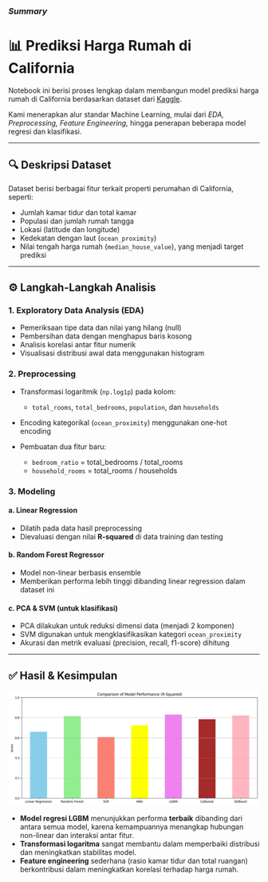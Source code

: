 ### _Summary_
# 📊 Prediksi Harga Rumah di California

Notebook ini berisi proses lengkap dalam membangun model prediksi harga rumah di California 
berdasarkan dataset dari [Kaggle](https://www.kaggle.com/datasets/camnugent/california-housing-prices). 

Kami menerapkan alur standar Machine Learning, mulai dari _EDA, Preprocessing, Feature Engineering,_ hingga penerapan beberapa model regresi dan klasifikasi.

---

## 🔍 Deskripsi Dataset

Dataset berisi berbagai fitur terkait properti perumahan di California, seperti:

* Jumlah kamar tidur dan total kamar
* Populasi dan jumlah rumah tangga
* Lokasi (latitude dan longitude)
* Kedekatan dengan laut (`ocean_proximity`)
* Nilai tengah harga rumah (`median_house_value`), yang menjadi target prediksi

---

## ⚙️ Langkah-Langkah Analisis

### 1. **Exploratory Data Analysis (EDA)**

* Pemeriksaan tipe data dan nilai yang hilang (null)
* Pembersihan data dengan menghapus baris kosong
* Analisis korelasi antar fitur numerik
* Visualisasi distribusi awal data menggunakan histogram

### 2. **Preprocessing**

* Transformasi logaritmik (`np.log1p`) pada kolom:

  * `total_rooms`, `total_bedrooms`, `population`, dan `households`
* Encoding kategorikal (`ocean_proximity`) menggunakan one-hot encoding
* Pembuatan dua fitur baru:

  * `bedroom_ratio` = total\_bedrooms / total\_rooms
  * `household_rooms` = total\_rooms / households

### 3. **Modeling**

#### a. Linear Regression

* Dilatih pada data hasil preprocessing
* Dievaluasi dengan nilai **R-squared** di data training dan testing

#### b. Random Forest Regressor

* Model non-linear berbasis ensemble
* Memberikan performa lebih tinggi dibanding linear regression dalam dataset ini

#### c. PCA & SVM (untuk klasifikasi)

* PCA dilakukan untuk reduksi dimensi data (menjadi 2 komponen)
* SVM digunakan untuk mengklasifikasikan kategori `ocean_proximity`
* Akurasi dan metrik evaluasi (precision, recall, f1-score) dihitung

---

## ✅ Hasil & Kesimpulan

![alt text](images/evaluation.png)

* **Model regresi LGBM** menunjukkan performa **terbaik** dibanding dari antara semua model, karena kemampuannya menangkap hubungan non-linear dan interaksi antar fitur.
* **Transformasi logaritma** sangat membantu dalam memperbaiki distribusi dan meningkatkan stabilitas model.
* **Feature engineering** sederhana (rasio kamar tidur dan total ruangan) berkontribusi dalam meningkatkan korelasi terhadap harga rumah.

